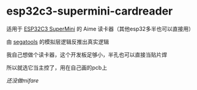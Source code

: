 # esp32c3-supermini-cardreader

适用于 [ESP32C3 SuperMini](https://www.nologo.tech/product/esp32/esp32s3/esp32s3supermini/esp32S3SuperMini.html) 的 Aime 读卡器（其他esp32多半也可以直接用）

由 [segatools](https://github.com/djhackersdev/segatools) 的模拟层逻辑反推出真实逻辑

我自己想做个读卡器，这个开发板足够小，半孔也可以直接当贴片焊

所以就选它当主控了，用在自己画的pcb上

*还没做mifare*